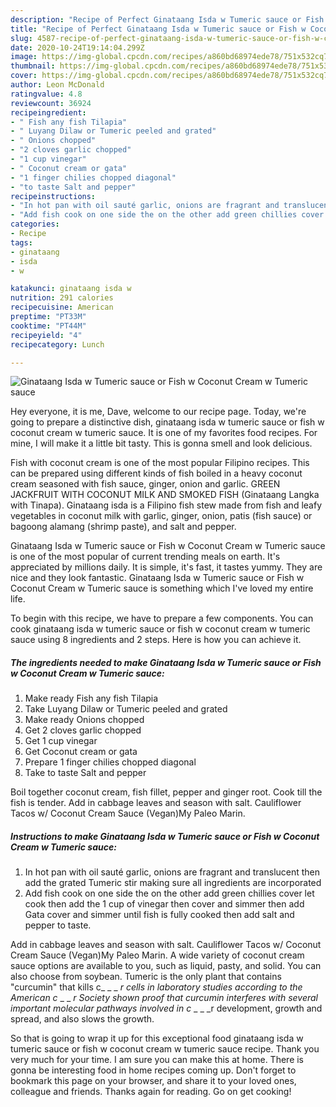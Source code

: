 ```yaml
---
description: "Recipe of Perfect Ginataang Isda w Tumeric sauce or Fish w Coconut Cream w Tumeric sauce"
title: "Recipe of Perfect Ginataang Isda w Tumeric sauce or Fish w Coconut Cream w Tumeric sauce"
slug: 4587-recipe-of-perfect-ginataang-isda-w-tumeric-sauce-or-fish-w-coconut-cream-w-tumeric-sauce
date: 2020-10-24T19:14:04.299Z
image: https://img-global.cpcdn.com/recipes/a860bd68974ede78/751x532cq70/ginataang-isda-w-tumeric-sauce-or-fish-w-coconut-cream-w-tumeric-sauce-recipe-main-photo.jpg
thumbnail: https://img-global.cpcdn.com/recipes/a860bd68974ede78/751x532cq70/ginataang-isda-w-tumeric-sauce-or-fish-w-coconut-cream-w-tumeric-sauce-recipe-main-photo.jpg
cover: https://img-global.cpcdn.com/recipes/a860bd68974ede78/751x532cq70/ginataang-isda-w-tumeric-sauce-or-fish-w-coconut-cream-w-tumeric-sauce-recipe-main-photo.jpg
author: Leon McDonald
ratingvalue: 4.8
reviewcount: 36924
recipeingredient:
- " Fish any fish Tilapia"
- " Luyang Dilaw or Tumeric peeled and grated"
- " Onions chopped"
- "2 cloves garlic chopped"
- "1 cup vinegar"
- " Coconut cream or gata"
- "1 finger chilies chopped diagonal"
- "to taste Salt and pepper"
recipeinstructions:
- "In hot pan with oil sauté garlic, onions are fragrant and translucent then add the grated Tumeric stir making sure all ingredients are incorporated"
- "Add fish cook on one side the on the other add green chillies cover let cook then add the 1 cup of vinegar then cover and simmer then add Gata cover and simmer until fish is fully cooked then add salt and pepper to taste."
categories:
- Recipe
tags:
- ginataang
- isda
- w

katakunci: ginataang isda w 
nutrition: 291 calories
recipecuisine: American
preptime: "PT33M"
cooktime: "PT44M"
recipeyield: "4"
recipecategory: Lunch

---
```



![Ginataang Isda w Tumeric sauce or Fish w Coconut Cream w Tumeric sauce](https://img-global.cpcdn.com/recipes/a860bd68974ede78/751x532cq70/ginataang-isda-w-tumeric-sauce-or-fish-w-coconut-cream-w-tumeric-sauce-recipe-main-photo.jpg)

Hey everyone, it is me, Dave, welcome to our recipe page. Today, we're going to prepare a distinctive dish, ginataang isda w tumeric sauce or fish w coconut cream w tumeric sauce. It is one of my favorites food recipes. For mine, I will make it a little bit tasty. This is gonna smell and look delicious.

Fish with coconut cream is one of the most popular Filipino recipes. This can be prepared using different kinds of fish boiled in a heavy coconut cream seasoned with fish sauce, ginger, onion and garlic. GREEN JACKFRUIT WITH COCONUT MILK AND SMOKED FISH (Ginataang Langka with Tinapa). Ginataang isda is a Filipino fish stew made from fish and leafy vegetables in coconut milk with garlic, ginger, onion, patis (fish sauce) or bagoong alamang (shrimp paste), and salt and pepper.

Ginataang Isda w Tumeric sauce or Fish w Coconut Cream w Tumeric sauce is one of the most popular of current trending meals on earth. It's appreciated by millions daily. It is simple, it's fast, it tastes yummy. They are nice and they look fantastic. Ginataang Isda w Tumeric sauce or Fish w Coconut Cream w Tumeric sauce is something which I've loved my entire life.


To begin with this recipe, we have to prepare a few components. You can cook ginataang isda w tumeric sauce or fish w coconut cream w tumeric sauce using 8 ingredients and 2 steps. Here is how you can achieve it.

<!--inarticleads1-->

##### The ingredients needed to make Ginataang Isda w Tumeric sauce or Fish w Coconut Cream w Tumeric sauce:

1. Make ready  Fish any fish Tilapia
1. Take  Luyang Dilaw or Tumeric peeled and grated
1. Make ready  Onions chopped
1. Get 2 cloves garlic chopped
1. Get 1 cup vinegar
1. Get  Coconut cream or gata
1. Prepare 1 finger chilies chopped diagonal
1. Take to taste Salt and pepper


Boil together coconut cream, fish fillet, pepper and ginger root. Cook till the fish is tender. Add in cabbage leaves and season with salt. Cauliflower Tacos w/ Coconut Cream Sauce (Vegan)My Paleo Marin. 

<!--inarticleads2-->

##### Instructions to make Ginataang Isda w Tumeric sauce or Fish w Coconut Cream w Tumeric sauce:

1. In hot pan with oil sauté garlic, onions are fragrant and translucent then add the grated Tumeric stir making sure all ingredients are incorporated
1. Add fish cook on one side the on the other add green chillies cover let cook then add the 1 cup of vinegar then cover and simmer then add Gata cover and simmer until fish is fully cooked then add salt and pepper to taste.


Add in cabbage leaves and season with salt. Cauliflower Tacos w/ Coconut Cream Sauce (Vegan)My Paleo Marin. A wide variety of coconut cream sauce options are available to you, such as liquid, pasty, and solid. You can also choose from soybean. Tumeric is the only plant that contains &#34;curcumin&#34; that kills c_ _ _ _r cells in laboratory studies according to the American c_ _ _ _r Society shown proof that curcumin interferes with several important molecular pathways involved in c_ _ _ _r development, growth and spread, and also slows the growth. 

So that is going to wrap it up for this exceptional food ginataang isda w tumeric sauce or fish w coconut cream w tumeric sauce recipe. Thank you very much for your time. I am sure you can make this at home. There is gonna be interesting food in home recipes coming up. Don't forget to bookmark this page on your browser, and share it to your loved ones, colleague and friends. Thanks again for reading. Go on get cooking!
